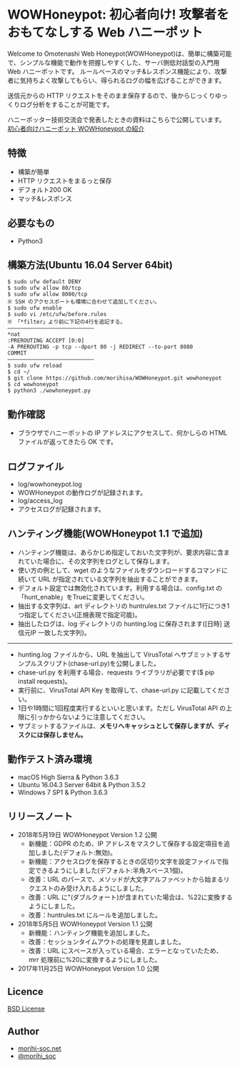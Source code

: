 # WOWHoneypot: 初心者向け! 攻撃者をおもてなしする Web ハニーポット

Welcome to Omotenashi Web Honeypot(WOWHoneypot)は、簡単に構築可能で、シンプルな機能で動作を把握しやすくした、サーバ側低対話型の入門用 Web ハニーポットです。
ルールベースのマッチ&レスポンス機能により、攻撃者に気持ちよく攻撃してもらい、得られるログの幅を広げることができます。

送信元からの HTTP リクエストをそのまま保存するので、後からじっくりゆっくりログ分析をすることが可能です。

ハニーポッター技術交流会で発表したときの資料はこちらで公開しています。  
[初心者向けハニーポット WOWHoneypot の紹介](https://speakerdeck.com/morihi_soc/chu-xin-zhe-xiang-kehanihotuto-wowhoneypot-falseshao-jie)

## 特徴
- 構築が簡単
- HTTP リクエストをまるっと保存
- デフォルト200 OK
- マッチ&レスポンス

## 必要なもの
- Python3

## 構築方法(Ubuntu 16.04 Server 64bit)
```
$ sudo ufw default DENY
$ sudo ufw allow 80/tcp
$ sudo ufw allow 8080/tcp
※ SSH のアクセスポートも環境に合わせて追加してください。
$ sudo ufw enable
$ sudo vi /etc/ufw/before.rules
※ 「*filter」より前に下記の4行を追記する。
———————————————————————————
*nat
:PREROUTING ACCEPT [0:0]
-A PREROUTING -p tcp --dport 80 -j REDIRECT --to-port 8080
COMMIT
———————————————————————————
$ sudo ufw reload
$ cd ~/
$ git clone https://github.com/morihisa/WOWHoneypot.git wowhoneypot
$ cd wowhoneypot
$ python3 ./wowhoneypot.py
```

## 動作確認
- ブラウザでハニーポットの IP アドレスにアクセスして、何かしらの HTML ファイルが返ってきたら OK です。

## ログファイル
- log/wowhoneypot.log
- WOWHoneypot の動作ログが記録されます。
- log/access_log
- アクセスログが記録されます。

## ハンティング機能(WOWHoneypot 1.1 で追加)
- ハンティング機能は、あらかじめ指定しておいた文字列が、要求内容に含まれていた場合に、その文字列をログとして保存します。
- 使い方の例として、wget のようなファイルをダウンロードするコマンドに続いて URL が指定されている文字列を抽出することができます。
- デフォルト設定では無効化されています。利用する場合は、config.txt の「hunt_enable」をTrueに変更してください。
- 抽出する文字列は、art ディレクトリの huntrules.txt ファイルに1行につき1つ指定してください(正規表現で指定可能)。
- 抽出したログは、log ディレクトリの hunting.log に保存されます(\[日時\] 送信元IP 一致した文字列)。  
---
- hunting.log ファイルから、URL を抽出して VirusTotal へサブミットするサンプルスクリプト(chase-url.py)を公開しました。
- chase-url.py を利用する場合、requests ライブラリが必要です($ pip install requests)。
- 実行前に、VirusTotal API Key を取得して、chase-url.py に記載してください。
- 1日や1時間に1回程度実行するといいと思います。ただし VirusTotal API の上限に引っかからないように注意してください。
- サブミットするファイルは、**メモリへキャッシュとして保存しますが、ディスクには保存しません。**

## 動作テスト済み環境
- macOS High Sierra & Python 3.6.3
- Ubuntu 16.04.3 Server 64bit & Python 3.5.2
- Windows 7 SP1 & Python 3.6.3

## リリースノート
- 2018年5月19日 WOWHoneypot Version 1.2 公開
  - 新機能：GDPR のため、IP アドレスをマスクして保存する設定項目を追加しました(デフォルト:無効)。
  - 新機能：アクセスログを保存するときの区切り文字を設定ファイルで指定できるようにしました(デフォルト:半角スペース1個)。
  - 改善：URL のパースで、メソッドが大文字アルファベットから始まるリクエストのみ受け入れるようにしました。
  - 改善：URL に"(ダブルクォート)が含まれていた場合は、%22に変換するようにしました。
  - 改善：huntrules.txt にルールを追加しました。
- 2018年5月5日 WOWHoneypot Version 1.1 公開
  - 新機能：ハンティング機能を追加しました。
  - 改善：セッションタイムアウトの処理を見直しました。
  - 改善：URL にスペースが入っている場合、エラーとなっていたため、mrr 処理前に%20に変換するようにしました。
- 2017年11月25日 WOWHoneypot Version 1.0 公開

## Licence

[BSD License](https://github.com/morihisa/WOWHoneypot/blob/master/LICENSE)

## Author

- [morihi-soc.net](http://www.morihi-soc.net/)
- [@morihi_soc](https://twitter.com/morihi_soc)
